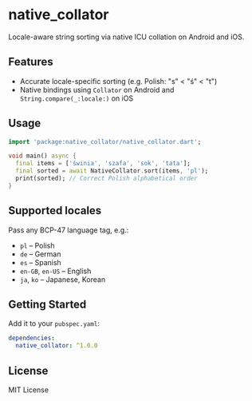 # native_collator

Locale-aware string sorting via native ICU collation on Android and iOS.

## Features
- Accurate locale-specific sorting (e.g. Polish: "s" < "ś" < "t")
- Native bindings using `Collator` on Android and `String.compare(_:locale:)` on iOS

## Usage
```dart
import 'package:native_collator/native_collator.dart';

void main() async {
  final items = ['świnia', 'szafa', 'sok', 'tata'];
  final sorted = await NativeCollator.sort(items, 'pl');
  print(sorted); // Correct Polish alphabetical order
}
```

## Supported locales
Pass any BCP-47 language tag, e.g.:
- `pl` – Polish
- `de` – German
- `es` – Spanish
- `en-GB`, `en-US` – English
- `ja`, `ko` – Japanese, Korean

## Getting Started
Add it to your `pubspec.yaml`:
```yaml
dependencies:
  native_collator: ^1.0.0
```

## License
MIT License

